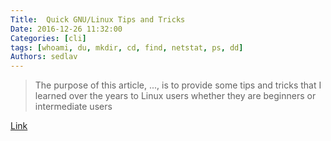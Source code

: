 ```yaml
---
Title:  Quick GNU/Linux Tips and Tricks
Date: 2016-12-26 11:32:00
Categories: [cli]
tags: [whoami, du, mkdir, cd, find, netstat, ps, dd]
Authors: sedlav
---
```


> The purpose of this article, ..., is to provide some tips and tricks that I learned over the years to Linux users whether they are beginners or intermediate users

[Link](https://www.rosehosting.com/blog/quick-linux-tips-and-tricks)
